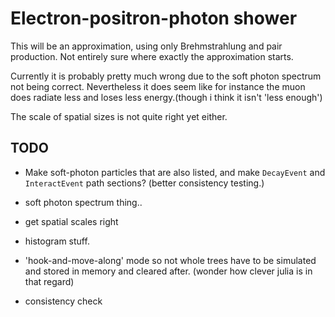 
# Electron-positron-photon shower

This will be an approximation, using only Brehmstrahlung and pair production.
Not entirely sure where exactly the approximation starts.

Currently it is probably pretty much wrong due to the soft photon spectrum
not being correct. Nevertheless it does seem like for instance the muon does
radiate less and loses less energy.(though i think it isn't 'less enough')

The scale of spatial sizes is not quite right yet either.

## TODO

* Make soft-photon particles that are also listed, and make `DecayEvent`
  and `InteractEvent` path sections? (better consistency testing.)

* soft photon spectrum thing..

* get spatial scales right

* histogram stuff.

* 'hook-and-move-along' mode so not whole trees have to be simulated and 
  stored in memory and cleared after.
  (wonder how clever julia is in that regard)

* consistency check
